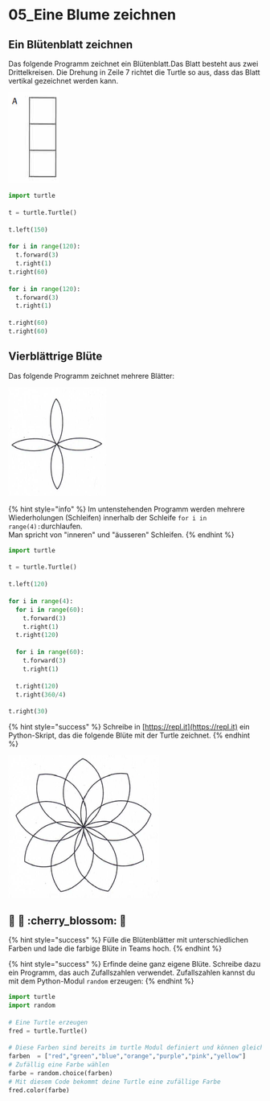 # 05\_Eine Blume zeichnen

## Ein Blütenblatt zeichnen

Das folgende Programm zeichnet ein Blütenblatt.Das Blatt besteht aus zwei Drittelkreisen. Die Drehung in Zeile 7 richtet die Turtle so aus, dass das Blatt vertikal gezeichnet werden kann.

![Ein Blütenblatt](<../../.gitbook/assets/grafik (37).png>)

```python
import turtle

t = turtle.Turtle()

t.left(150)

for i in range(120):
  t.forward(3)
  t.right(1)
t.right(60)

for i in range(120):
  t.forward(3)
  t.right(1)

t.right(60)
t.right(60)
```

## Vierblättrige Blüte

Das folgende Programm zeichnet mehrere Blätter:

![Eine vierblättrige Blüte](<../../.gitbook/assets/grafik (44).png>)

{% hint style="info" %}
Im untenstehenden Programm werden mehrere Wiederholungen (Schleifen) innerhalb der Schleife `for i in range(4):`durchlaufen.\
Man spricht von "inneren" und "äusseren" Schleifen.
{% endhint %}

```python
import turtle

t = turtle.Turtle()

t.left(120)

for i in range(4):
  for i in range(60):
    t.forward(3)
    t.right(1)
  t.right(120)

  for i in range(60):
    t.forward(3)
    t.right(1)

  t.right(120)
  t.right(360/4)

t.right(30)
```

{% hint style="success" %}
Schreibe in [https://repl.it](https://repl.it) ein Python-Skript, das die folgende Blüte mit der Turtle zeichnet.
{% endhint %}

![Eine schöne Blüte!](<../../.gitbook/assets/grafik (45) (1).png>)

## :bouquet: :rose: :cherry\_blossom: :tulip:&#x20;

{% hint style="success" %}
Fülle die Blütenblätter mit unterschiedlichen Farben und lade die farbige Blüte in Teams hoch.
{% endhint %}

{% hint style="success" %}
Erfinde deine ganz eigene Blüte. Schreibe dazu ein Programm, das auch Zufallszahlen verwendet. Zufallszahlen kannst du mit dem Python-Modul `random` erzeugen:
{% endhint %}

```python
import turtle
import random

# Eine Turtle erzeugen
fred = turtle.Turtle()

# Diese Farben sind bereits im turtle Modul definiert und können gleich verwendet werden
farben  = ["red","green","blue","orange","purple","pink","yellow"]
# Zufällig eine Farbe wählen
farbe = random.choice(farben)
# Mit diesem Code bekommt deine Turtle eine zufällige Farbe
fred.color(farbe)
```
